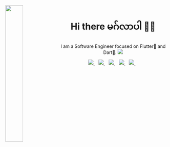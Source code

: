 
<img align="left" width="33%" src="https://user-images.githubusercontent.com/63788675/216775001-8f29d743-b831-4f7b-b4d6-c5e6c8de1b69.png">

<h1 align='center'>Hi there မဂ်လာပါ 👋🏾 </h1>

<p align='center'>I am a Software Engineer focused on Flutter💙 and Dart💛. <img src="https://komarev.com/ghpvc/?username=Saw-YanLinOo&color=brightgreen" /></p>


<p align='center'>
<a href="mailto:yly80103@gmail.com">
  <img src="https://img.shields.io/badge/email me-%23D14836.svg?&style=for-the-badge&logo=gmail&logoColor=white" />
</a>&nbsp;&nbsp;
<a href="https://twitter.com/SawYanlinOo1">
  <img src="https://img.shields.io/badge/twitter-%231DA1F2.svg?&style=for-the-badge&logo=twitter&logoColor=white" />
</a>&nbsp;&nbsp;
<a href="https://www.linkedin.com/in/yan-yan-57903a1a5/">
  <img src="https://img.shields.io/badge/linkedin-%230077B5.svg?&style=for-the-badge&logo=linkedin&logoColor=white" />
</a>&nbsp;&nbsp;
<a href="https://www.facebook.com/profile.php?id=100016791254458">
  <img src="https://img.shields.io/badge/facebook-%230077B5.svg?&style=for-the-badge&logo=facebook&logoColor=white" />
</a>&nbsp;&nbsp;
<!--
<a href="https://www.twitch.tv/Saw-YanLinOo">
  <img src="https://img.shields.io/badge/twitch-%236441a5.svg?&style=for-the-badge&logo=twitch&logoColor=white" />
</a>&nbsp;&nbsp;
-->
<a href="https://medium.com/@yan_yan">
  <img src="https://img.shields.io/badge/medium-%2312100E.svg?&style=for-the-badge&logo=medium&logoColor=white" />
</a>&nbsp;&nbsp;

<!-- <a href="http://wa.me/22961701427?text=Hello Jide">
  <img src="https://img.shields.io/badge/whatsapp-%34B7F1.svg?&style=for-the-badge&logo=whatsapp&logoColor=white" />
</a>&nbsp;&nbsp; -->

<!--
<a href="https://www.youtube.com/channel/UCDKCzyQaoyH9pzAvLyCydmw">
  <img src="https://img.shields.io/badge/youtube-%23D14836.svg?&style=for-the-badge&logo=youtube&logoColor=white" />
</a> 
-->

<!-- ![Snake animation](gitartwork.svg)
</p> -->



<!--
<img src="https://github-readme-stats.vercel.app/api?username=Saw-YanLinOo&&show_icons=true&title_color=ffffff&icon_color=bb2acf&text_color=daf7dc&bg_color=191919">
-->



<!--
<p align='center'>
  <a href="https://stackoverflow.com/users/19269975/yanyan">
  <img src="https://img.shields.io/stackexchange/stackoverflow/r/19269975?style=for-the-badge" />
</a>&nbsp;&nbsp;
</p>
-->



<!--
</p>
<p align='center'>
<a href="https://stackoverflow.com/users/19269975/yanyan"><img src="https://stackoverflow.com/users/flair/19269975.png" width="208" height="58" alt="profile for Yan Yan at Stack Overflow, Q&amp;A for professional and enthusiast programmers" title="profile for Yan Yan at Stack Overflow, Q&amp;A for professional and enthusiast programmers"></a>&nbsp;&nbsp;
</p>
-->

<!--
**Saw-YanLinOo/Saw-YanLinOo** is a ✨ _special_ ✨ repository because its `README.md` (this file) appears on your GitHub profile.

Here are some ideas to get you started:

- 🔭 I’m currently working on ...
- 🌱 I’m currently learning ...
- 👯 I’m looking to collaborate on ...
- 🤔 I’m looking for help with ...
- 💬 Ask me about ...
- 📫 How to reach me: ...
- 😄 Pronouns: ...
- ⚡ Fun fact: ...
-->
